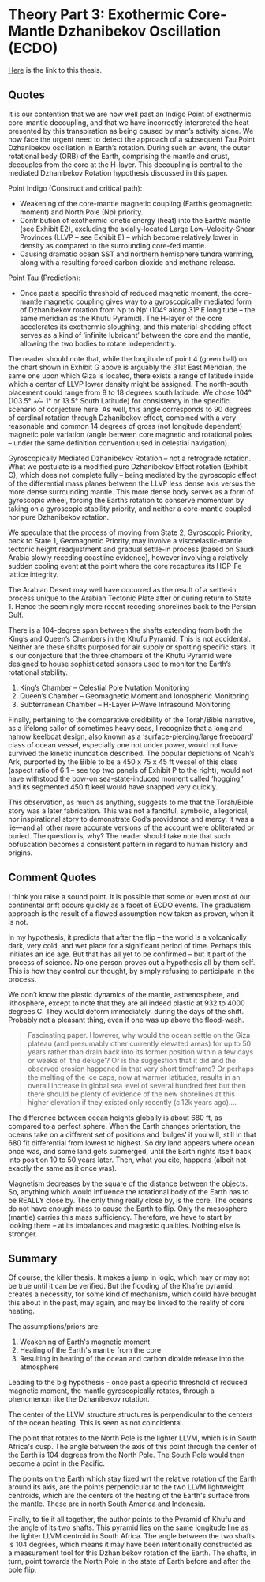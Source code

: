 # Theory Part 3: Exothermic Core-Mantle Dzhanibekov Oscillation (ECDO)

[Here](https://theethicalskeptic.com/2024/05/12/exothermic-core-mantle-decoupling-dzhanibekov-oscillation-ecdo-theory/) is the link to this thesis.

## Quotes

It is our contention that we are now well past an Indigo Point of exothermic core-mantle decoupling, and that we have incorrectly interpreted the heat presented by this transpiration as being caused by man’s activity alone. We now face the urgent need to detect the approach of a subsequent Tau Point Dzhanibekov oscillation in Earth’s rotation. During such an event, the outer rotational body (ORB) of the Earth, comprising the mantle and crust, decouples from the core at the H-layer. This decoupling is central to the mediated Dzhanibekov Rotation hypothesis discussed in this paper.

Point Indigo (Construct and critical path):
- Weakening of the core-mantle magnetic coupling (Earth’s geomagnetic moment) and North Pole (Np) priority.
- Contribution of exothermic kinetic energy (heat) into the Earth’s mantle (see Exhibit E2), excluding the axially-located Large Low-Velocity-Shear Provinces (LLVP – see Exhibit E) – which become relatively lower in density as compared to the surrounding core-fed mantle.
- Causing dramatic ocean SST and northern hemisphere tundra warming, along with a resulting forced carbon dioxide and methane release.

Point Tau (Prediction):
- Once past a specific threshold of reduced magnetic moment, the core-mantle magnetic coupling gives way to a gyroscopically mediated form of Dzhanibekov rotation from Np to Np‘ (104º along 31º E longitude – the same meridian as the Khufu Pyramid). The H-layer of the core accelerates its exothermic sloughing, and this material-shedding effect serves as a kind of ‘infinite lubricant’ between the core and the mantle, allowing the two bodies to rotate independently.

The reader should note that, while the longitude of point 4 (green ball) on the chart shown in Exhibit G above is arguably the 31st East Meridian, the same one upon which Giza is located, there exists a range of latitude inside which a center of LLVP lower density might be assigned. The north-south placement could range from 8 to 18 degrees south latitude. We chose 104° (103.5° +⁄− 1° or 13.5° South Latitude) for consistency in the specific scenario of conjecture here. As well, this angle corresponds to 90 degrees of cardinal rotation through Dzhanibekov effect, combined with a very reasonable and common 14 degrees of gross (not longitude dependent) magnetic pole variation (angle between core magnetic and rotational poles – under the same definition convention used in celestial navigation).

Gyroscopically Mediated Dzhanibekov Rotation – not a retrograde rotation. What we postulate is a modified pure Dzhanibekov Effect rotation (Exhibit C), which does not complete fully – being mediated by the gyroscopic effect of the differential mass planes between the LLVP less dense axis versus the more dense surrounding mantle. This more dense body serves as a form of gyroscopic wheel, forcing the Earths rotation to conserve momentum by taking on a gyroscopic stability priority, and neither a core-mantle coupled nor pure Dzhanibekov rotation.

We speculate that the process of moving from State 2, Gyroscopic Priority, back to State 1, Geomagnetic Priority, may involve a viscoelastic-mantle tectonic height readjustment and gradual settle-in process [based on Saudi Arabia slowly receding coastline evidence], however involving a relatively sudden cooling event at the point where the core recaptures its HCP-Fe lattice integrity.

The Arabian Desert may well have occurred as the result of a settle-in process unique to the Arabian Tectonic Plate after or during return to State 1. Hence the seemingly more recent receding shorelines back to the Persian Gulf.

There is a 104-degree span between the shafts extending from both the King’s and Queen’s Chambers in the Khufu Pyramid. This is not accidental. Neither are these shafts purposed for air supply or spotting specific stars. It is our conjecture that the three chambers of the Khufu Pyramid were designed to house sophisticated sensors used to monitor the Earth’s rotational stability.
1. King’s Chamber – Celestial Pole Nutation Monitoring
2. Queen’s Chamber – Geomagnetic Moment and Ionospheric Monitoring
3. Subterranean Chamber – H-Layer P-Wave Infrasound Monitoring

Finally, pertaining to the comparative credibility of the Torah/Bible narrative, as a lifelong sailor of sometimes heavy seas, I recognize that a long and narrow keelboat design, also known as a ‘surface-piercing/large freeboard’ class of ocean vessel, especially one not under power, would not have survived the kinetic inundation described. The popular depictions of Noah’s Ark, purported by the Bible to be a 450 x 75 x 45 ft vessel of this class (aspect ratio of 6:1 – see top two panels of Exhibit P to the right), would not have withstood the bow-on sea-state-induced moment called ‘hogging,’ and its segmented 450 ft keel would have snapped very quickly.

This observation, as much as anything, suggests to me that the Torah/Bible story was a later fabrication. This was not a fanciful, symbolic, allegorical, nor inspirational story to demonstrate God’s providence and mercy. It was a lie—and all other more accurate versions of the account were obliterated or buried. The question is, why? The reader should take note that such obfuscation becomes a consistent pattern in regard to human history and origins.

## Comment Quotes

I think you raise a sound point. It is possible that some or even most of our continental drift occurs quickly as a facet of ECDO events. The gradualism approach is the result of a flawed assumption now taken as proven, when it is not.

In my hypothesis, it predicts that after the flip – the world is a volcanically dark, very cold, and wet place for a significant period of time. Perhaps this initiates an ice age. But that has all yet to be confirmed – but it part of the process of science. No one person proves out a hypothesis all by them self. This is how they control our thought, by simply refusing to participate in the process.

We don’t know the plastic dynamics of the mantle, asthenosphere, and lithosphere, except to note that they are all indeed plastic at 932 to 4000 degrees C. They would deform immediately. during the days of the shift. Probably not a pleasant thing, even if one was up above the flood-wash.

> Fascinating paper. However, why would the ocean settle on the Giza plateau (and presumably other currently elevated areas) for up to 50 years rather than drain back into its former position within a few days or weeks of ‘the deluge’? Or is the suggestion that it did and the observed erosion happened in that very short timeframe? Or perhaps the melting of the ice caps, now at warmer latitudes, results in an overall increase in global sea level of several hundred feet but then there should be plenty of evidence of the new shorelines at this higher elevation if they existed only recently (c.12k years ago)….

The difference between ocean heights globally is about 680 ft, as compared to a perfect sphere. When the Earth changes orientation, the oceans take on a different set of positions and ‘bulges’ if you will, still in that 680 fit differential from lowest to highest. So dry land appears where ocean once was, and some land gets submerged, until the Earth rights itself back into position 10 to 50 years later. Then, what you cite, happens (albeit not exactly the same as it once was).

Magnetism decreases by the square of the distance between the objects. So, anything which would influence the rotational body of the Earth has to be REALLY close by. The only thing really close by, is the core. The oceans do not have enough mass to cause the Earth to flip. Only the mesosphere (mantle) carries this mass sufficiency. Therefore, we have to start by looking there – at its imbalances and magnetic qualities. Nothing else is stronger.

## Summary

Of course, the killer thesis. It makes a jump in logic, which may or may not be true until it can be verified. But the flooding of the Khafre pyramid, creates a necessity, for some kind of mechanism, which could have brought this about in the past, may again, and may be linked to the reality of core heating.

The assumptions/priors are:
1. Weakening of Earth's magnetic moment
2. Heating of the Earth's mantle from the core
3. Resulting in heating of the ocean and carbon dioxide release into the atmosphere

Leading to the big hypothesis - once past a specific threshold of reduced magnetic moment, the mantle gyroscopically rotates, through a phenomenon like the Dzhanibekov rotation.

The center of the LLVM structure structures is perpendicular to the centers of the ocean heating. This is seen as not coincidental.

The point that rotates to the North Pole is the lighter LLVM, which is in South Africa's cusp. The angle between the axis of this point through the center of the Earth is 104 degrees from the North Pole. The South Pole would then become a point in the Pacific.

The points on the Earth which stay fixed wrt the relative rotation of the Earth around its axis, are the points perpendicular to the two LLVM lightweight centroids, which are the centers of the heating of the Earth's surface from the mantle. These are in north South America and Indonesia.

Finally, to tie it all together, the author points to the Pyramid of Khufu and the angle of its two shafts. This pyramid lies on the same longitude line as the lighter LLVM centroid in South Africa. The angle between the two shafts is 104 degrees, which means it may have been intentionally constructed as a measurement tool for this Dzhanibekov rotation of the Earth. The shafts, in turn, point towards the North Pole in the state of Earth before and after the pole flip.
